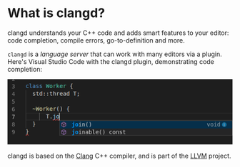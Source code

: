 # What is clangd?

clangd understands your C++ code and adds smart features to your editor:
code completion, compile errors, go-to-definition and more.

`clangd` is a _language server_ that can work with many editors via a plugin.
Here's Visual Studio Code with the clangd plugin, demonstrating code completion:

![Code completion in VSCode](basic_completion.png)

clangd is based on the [Clang](https://clang.llvm.org) C++ compiler, and is part
of the [LLVM](https://llvm.org) project.
